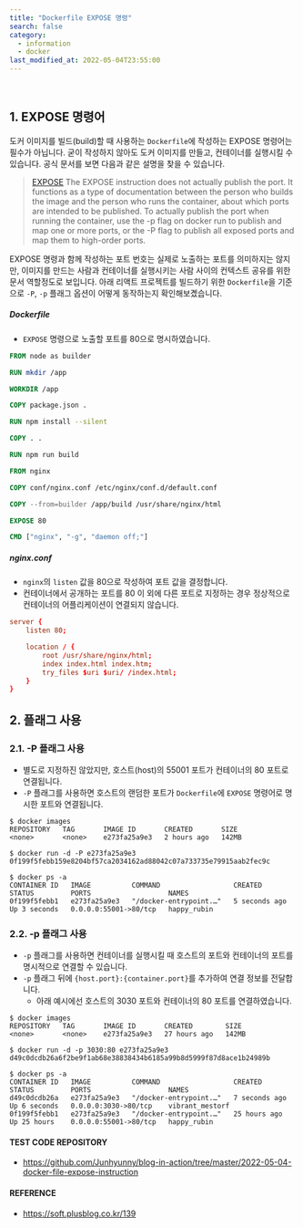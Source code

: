 ```yaml
---
title: "Dockerfile EXPOSE 명령"
search: false
category:
  - information
  - docker
last_modified_at: 2022-05-04T23:55:00
---
```


<br>

## 1. EXPOSE 명령어

도커 이미지를 빌드(build)할 때 사용하는 `Dockerfile`에 작성하는 EXPOSE 명령어는 필수가 아닙니다. 
굳이 작성하지 않아도 도커 이미지를 만들고, 컨테이너를 실행시킬 수 있습니다. 
공식 문서를 보면 다음과 같은 설명을 찾을 수 있습니다.

> [EXPOSE](https://docs.docker.com/engine/reference/builder/#expose)
> The EXPOSE instruction does not actually publish the port. 
> It functions as a type of documentation between the person who builds the image 
> and the person who runs the container, about which ports are intended to be published. 
> To actually publish the port when running the container, use the -p flag on docker run to publish and map one or more ports, 
> or the -P flag to publish all exposed ports and map them to high-order ports.

EXPOSE 명령과 함께 작성하는 포트 번호는 실제로 노출하는 포트를 의미하지는 않지만, 
이미지를 만드는 사람과 컨테이너를 실행시키는 사람 사이의 컨텍스트 공유를 위한 문서 역할정도로 보입니다. 
아래 리액트 프로젝트를 빌드하기 위한 `Dockerfile`을 기준으로 `-P`, `-p` 플래그 옵션이 어떻게 동작하는지 확인해보곘습니다. 

##### Dockerfile

- `EXPOSE` 명령으로 노출할 포트를 80으로 명시하였습니다. 

```dockerfile
FROM node as builder

RUN mkdir /app

WORKDIR /app

COPY package.json .

RUN npm install --silent

COPY . .

RUN npm run build

FROM nginx

COPY conf/nginx.conf /etc/nginx/conf.d/default.conf

COPY --from=builder /app/build /usr/share/nginx/html

EXPOSE 80

CMD ["nginx", "-g", "daemon off;"]
```

##### nginx.conf

- `nginx`의 `listen` 값을 80으로 작성하여 포트 값을 결정합니다.
- 컨테이너에서 공개하는 포트를 80 이 외에 다른 포트로 지정하는 경우 정상적으로 컨테이너의 어플리케이션이 연결되지 않습니다.

```conf
server {
    listen 80;

    location / {
        root /usr/share/nginx/html;
        index index.html index.htm;
        try_files $uri $uri/ /index.html;
    }
}
```

## 2. 플래그 사용

### 2.1. -P 플래그 사용

- 별도로 지정하진 않았지만, 호스트(host)의 55001 포트가 컨테이너의 80 포트로 연결됩니다.
- `-P` 플래그를 사용하면 호스트의 랜덤한 포트가 `Dockerfile`에 `EXPOSE` 명령어로 명시한 포트와 연결됩니다.

```
$ docker images 
REPOSITORY   TAG       IMAGE ID       CREATED       SIZE
<none>       <none>    e273fa25a9e3   2 hours ago   142MB

$ docker run -d -P e273fa25a9e3          
0f199f5febb159e8204bf57ca2034162ad88042c07a733735e79915aab2fec9c

$ docker ps -a                 
CONTAINER ID   IMAGE          COMMAND                  CREATED         STATUS         PORTS                   NAMES
0f199f5febb1   e273fa25a9e3   "/docker-entrypoint.…"   5 seconds ago   Up 3 seconds   0.0.0.0:55001->80/tcp   happy_rubin
```

### 2.2. -p 플래그 사용

- `-p` 플래그를 사용하면 컨테이너를 실행시킬 때 호스트의 포트와 컨테이너의 포트를 명시적으로 연결할 수 있습니다.
- `-p` 플래그 뒤에 `{host.port}:{container.port}`를 추가하여 연결 정보를 전달합니다.
    - 아래 예시에선 호스트의 3030 포트와 컨테이너의 80 포트를 연결하였습니다.

```
$ docker images                             
REPOSITORY   TAG       IMAGE ID       CREATED        SIZE
<none>       <none>    e273fa25a9e3   27 hours ago   142MB

$ docker run -d -p 3030:80 e273fa25a9e3   
d49c0dcdb26a6f2be9f1ab68e38838434b6185a99b8d5999f87d8ace1b24989b

$ docker ps -a                         
CONTAINER ID   IMAGE          COMMAND                  CREATED         STATUS         PORTS                   NAMES
d49c0dcdb26a   e273fa25a9e3   "/docker-entrypoint.…"   7 seconds ago   Up 6 seconds   0.0.0.0:3030->80/tcp    vibrant_mestorf
0f199f5febb1   e273fa25a9e3   "/docker-entrypoint.…"   25 hours ago    Up 25 hours    0.0.0.0:55001->80/tcp   happy_rubin
```

#### TEST CODE REPOSITORY
- <https://github.com/Junhyunny/blog-in-action/tree/master/2022-05-04-docker-file-expose-instruction>

#### REFERENCE
- <https://soft.plusblog.co.kr/139>